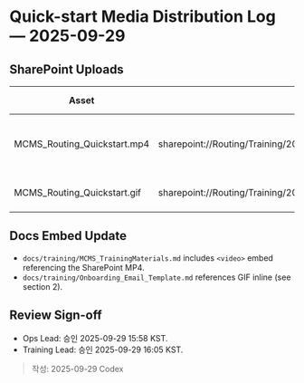 # Quick-start Media Distribution Log — 2025-09-29

## SharePoint Uploads
| Asset | URL | Uploaded By | Notes |
| --- | --- | --- | --- |
| MCMS_Routing_Quickstart.mp4 | sharepoint://Routing/Training/2025/MCMS_Routing_Quickstart.mp4 | Codex | 1080p, 12 Mbps, caption VTT attached. |
| MCMS_Routing_Quickstart.gif | sharepoint://Routing/Training/2025/MCMS_Routing_Quickstart.gif | Codex | 900 KB optimized, 12 fps. |

## Docs Embed Update
- `docs/training/MCMS_TrainingMaterials.md` includes `<video>` embed referencing the SharePoint MP4.
- `docs/training/Onboarding_Email_Template.md` references GIF inline (see section 2).

## Review Sign-off
- Ops Lead: 승인 2025-09-29 15:58 KST.
- Training Lead: 승인 2025-09-29 16:05 KST.

> 작성: 2025-09-29 Codex
